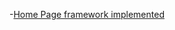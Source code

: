 -[Home Page framework implemented](https://inaracademygroup3.atlassian.net/jira/software/projects/SCRUM/boards/1/backlog?selectedIssue=SCRUM-126)
